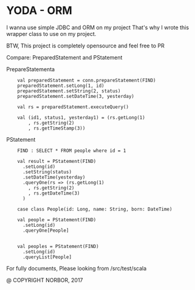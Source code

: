 YODA - ORM
=====
I wanna use simple JDBC and ORM on my project
That's why I wrote this wrapper class to use on my project. 

BTW, This project is completely opensource and feel free to PR


Compare: PreparedStatement and PStatement

PrepareStatementa
```
    val preparedStatement = conn.prepareStatement(FIND)
    preparedStatement.setLong(1, id)
    preparedStatement.setString(2, status)
    preparedStatement.setDateTime(3, yesterday)
    
    val rs = preparedStatement.executeQuery()

    val (id1, status1, yesterday1) = (rs.getLong(1)
        , rs.getString(2)
        , rs.getTimeStamp(3))
```

PStatement
```
    FIND : SELECT * FROM people where id = 1
    
    val result = PStatement(FIND)
      .setLong(id)
      .setString(status)
      .setDateTime(yesterday)
      .queryOne(rs => (rs.getLong(1)
        , rs.getString(2)
        , rs.getDateTime(3)
      ) 

    case class People(id: Long, name: String, born: DateTime)
    
    val people = PStatement(FIND)
      .setLong(id)
      .queryOne[People]
      
      
    val peoples = PStatement(FIND)
      .setLong(id)
      .queryList[People]
```

For fully documents, Please looking from /src/test/scala


@ COPYRIGHT NORBOR, 2017
